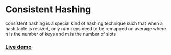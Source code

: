 # Consistent Hashing

consistent hashing is a special kind of hashing technique such that when a hash table is resized, only n/m keys need to be remapped on average where n is the number of keys and m is the number of slots

### [Live demo](https://evokelektrique.github.io/consistent-hashing)
